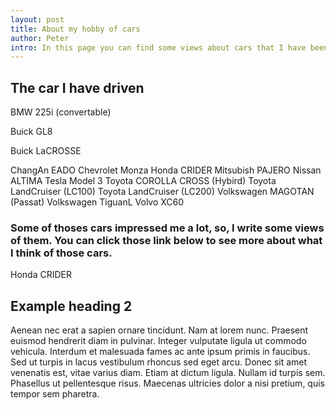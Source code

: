 ```yaml
--- 
layout: post
title: About my hobby of cars
author: Peter
intro: In this page you can find some views about cars that I have been driven
---
```




## The car I have driven

BMW  225i (convertable)

Buick  GL8

Buick  LaCROSSE

ChangAn  EADO 
Chevrolet  Monza
Honda CRIDER
Mitsubish PAJERO
Nissan ALTIMA
Tesla Model 3
Toyota COROLLA CROSS (Hybird)
Toyota LandCruiser (LC100)
Toyota LandCruiser (LC200)
Volkswagen MAGOTAN (Passat)
Volkswagen TiguanL
Volvo XC60

### Some of thoses cars impressed me a lot, so, I write some views of them. You can click those link below to see more about what I think of those cars.
Honda CRIDER


## Example heading 2

Aenean nec erat a sapien ornare tincidunt. Nam at lorem nunc. Praesent euismod hendrerit diam in pulvinar. Integer vulputate ligula ut commodo vehicula. Interdum et malesuada fames ac ante ipsum primis in faucibus. Sed ut turpis in lacus vestibulum rhoncus sed eget arcu. Donec sit amet venenatis est, vitae varius diam. Etiam at dictum ligula. Nullam id turpis sem. Phasellus ut pellentesque risus. Maecenas ultricies dolor a nisi pretium, quis tempor sem pharetra.
